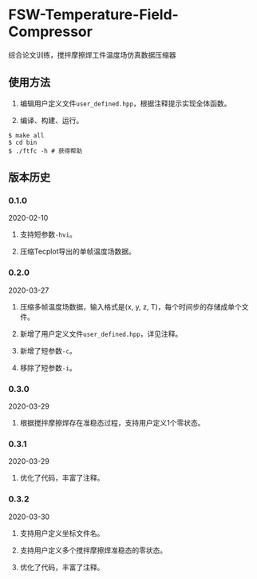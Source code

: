 FSW-Temperature-Field-Compressor
================================

综合论文训练，搅拌摩擦焊工件温度场仿真数据压缩器

使用方法
--------

1.	编辑用户定义文件`user_defined.hpp`，根据注释提示实现全体函数。

2.	编译、构建、运行。

```
$ make all
$ cd bin
$ ./ftfc -h # 获得帮助
```

版本历史
--------

### 0.1.0

2020-02-10

1.	支持短参数`-hvi`。

2.	压缩Tecplot导出的单帧温度场数据。

### 0.2.0

2020-03-27

1.	压缩多帧温度场数据，输入格式是(x, y, z, T)，每个时间步的存储成单个文件。

2.	新增了用户定义文件`user_defined.hpp`，详见注释。

3.	新增了短参数`-c`。

4.	移除了短参数`-i`。

### 0.3.0

2020-03-29

1.	根据搅拌摩擦焊存在准稳态过程，支持用户定义1个零状态。

### 0.3.1

2020-03-29

1.	优化了代码，丰富了注释。

### 0.3.2

2020-03-30

1.	支持用户定义坐标文件名。

2.	支持用户定义多个搅拌摩擦焊准稳态的零状态。

3.	优化了代码，丰富了注释。
